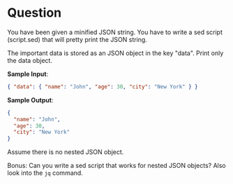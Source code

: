 # Question

You have been given a minified JSON string.
You have to write a sed script (script.sed) that
will pretty print the JSON string.

The important data is stored as an JSON object in the key "data".
Print only the data object.

**Sample Input**:

```json
{ "data": { "name": "John", "age": 30, "city": "New York" } }
```

**Sample Output**:

```json
{
  "name": "John",
  "age": 30,
  "city": "New York"
}
```

Assume there is no nested JSON object.

Bonus: Can you write a sed script that works for nested JSON objects?
Also look into the `jq` command.
